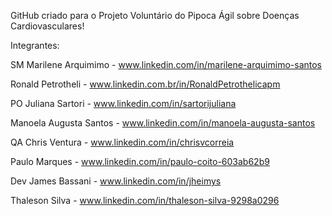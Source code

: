GitHub criado para o Projeto Voluntário do Pipoca Ágil sobre Doenças Cardiovasculares!

Integrantes:

SM
Marilene Arquimimo - www.linkedin.com/in/marilene-arquimimo-santos

Ronald Petrotheli - www.linkedin.com.br/in/RonaldPetrothelicapm

PO
Juliana Sartori - www.linkedin.com/in/sartorijuliana

Manoela Augusta Santos - www.linkedin.com/in/manoela-augusta-santos

QA
Chris Ventura - www.linkedin.com/in/chrisvcorreia

Paulo Marques - www.linkedin.com/in/paulo-coito-603ab62b9

Dev
James Bassani - www.linkedin.com/in/jheimys

Thaleson Silva - www.linkedin.com/in/thaleson-silva-9298a0296
